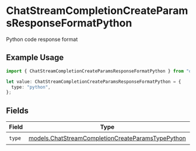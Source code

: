 # ChatStreamCompletionCreateParamsResponseFormatPython

Python code response format

## Example Usage

```typescript
import { ChatStreamCompletionCreateParamsResponseFormatPython } from "open-router/models";

let value: ChatStreamCompletionCreateParamsResponseFormatPython = {
  type: "python",
};
```

## Fields

| Field                                                                                                        | Type                                                                                                         | Required                                                                                                     | Description                                                                                                  |
| ------------------------------------------------------------------------------------------------------------ | ------------------------------------------------------------------------------------------------------------ | ------------------------------------------------------------------------------------------------------------ | ------------------------------------------------------------------------------------------------------------ |
| `type`                                                                                                       | [models.ChatStreamCompletionCreateParamsTypePython](../models/chatstreamcompletioncreateparamstypepython.md) | :heavy_check_mark:                                                                                           | N/A                                                                                                          |